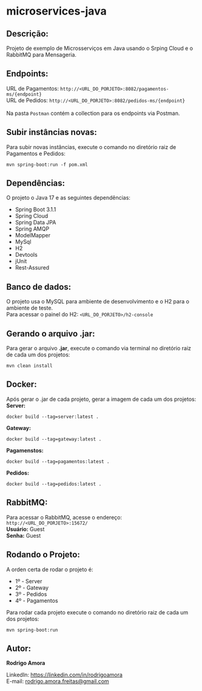 # microservices-java
Descrição:
----------
Projeto de exemplo de Microsserviços em Java usando o Srping Cloud e o RabbitMQ para Mensageria.

Endpoints:
----------
URL de Pagamentos: `http://<URL_DO_PORJETO>:8082/pagamentos-ms/{endpoint}` <br>
URL de Pedidos: `http://<URL_DO_PORJETO>:8082/pedidos-ms/{endpoint}`
<br><br>
Na pasta `Postman` contém a collection para os endpoints via Postman.

Subir instâncias novas:
-----------------------
Para subir novas instâncias, execute o comando no diretório raiz de Pagamentos e Pedidos:
```shell script
mvn spring-boot:run -f pom.xml
```

Dependências:
-------------
O projeto o Java 17 e as seguintes dependências:
* Spring Boot 3.1.1
* Spring Cloud
* Spring Data JPA
* Spring AMQP
* ModelMapper
* MySql
* H2
* Devtools
* jUnit
* Rest-Assured

Banco de dados:
---------------
O projeto usa o MySQL para ambiente de desenvolvimento e o H2 para o ambiente de teste.<br>
Para acessar o painel do H2: `<URL_DO_PORJETO>/h2-console`

Gerando o arquivo .jar:
-----------------------
Para gerar o arquivo <b>.jar</b>, execute o comando via terminal no diretório raiz de cada um dos projetos:
```shell script
mvn clean install
```

Docker:
-------
Após gerar o .jar de cada projeto, gerar a imagem de cada um dos projetos:<br>
<b>Server:</b>
```shell script
docker build --tag=server:latest .
```

<b>Gateway:</b>
```shell script
docker build --tag=gateway:latest .
```

<b>Pagamenstos:</b>
```shell script
docker build --tag=pagamentos:latest .
```

<b>Pedidos:</b>
```shell script
docker build --tag=pedidos:latest .
```

RabbitMQ:
---------
<!--
Execute o comando para rodar RabbitMQ via Docker:
```shell script
docker run -it --rm --name rabbitmq -p 5672:5672 -p 15672:15672 rabbitmq:3.10-management
```
-->
Para acessar o RabbitMQ, acesse o endereço: `http://<URL_DO_PORJETO>:15672/`
<br>
<b>Usuário:</b> Guest <br>
<b>Senha:</b> Guest

Rodando o Projeto:
------------------
A orden certa de rodar o projeto é:
* 1º - Server
* 2º - Gateway
* 3º - Pedidos
* 4º - Pagamentos

Para rodar cada projeto execute o comando no diretório raiz de cada um dos projetos:
```shell script
mvn spring-boot:run
```

Autor:
------
<b>Rodrigo Amora</b>

LinkedIn: https://linkedin.com/in/rodrigoamora <br>
E-mail: rodrigo.amora.freitas@gmail.com
